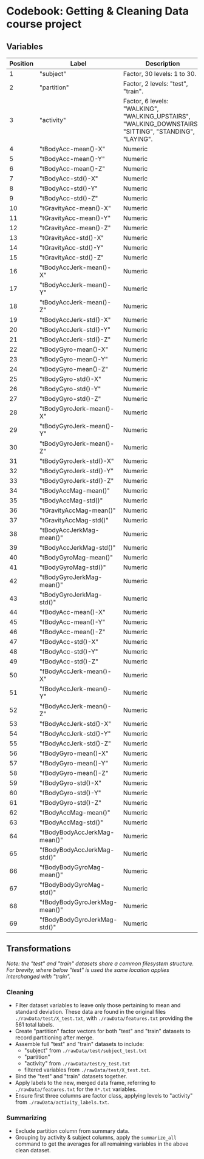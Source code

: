 # Codebook: Getting & Cleaning Data course project

## Variables

Position | Label | Description
--- | --- | ---
1 | "subject" | Factor, 30 levels: 1 to 30.
2 | "partition" | Factor, 2 levels: "test", "train".
3 | "activity" | Factor, 6 levels: "WALKING", "WALKING_UPSTAIRS", "WALKING_DOWNSTAIRS", "SITTING", "STANDING", "LAYING".
4 | "tBodyAcc-mean()-X" | Numeric
5 | "tBodyAcc-mean()-Y" | Numeric
6 | "tBodyAcc-mean()-Z" | Numeric
7 | "tBodyAcc-std()-X" | Numeric
8 | "tBodyAcc-std()-Y" | Numeric
9 | "tBodyAcc-std()-Z" | Numeric
10 | "tGravityAcc-mean()-X" | Numeric
11 | "tGravityAcc-mean()-Y" | Numeric
12 | "tGravityAcc-mean()-Z" | Numeric
13 | "tGravityAcc-std()-X" | Numeric
14 | "tGravityAcc-std()-Y" | Numeric
15 | "tGravityAcc-std()-Z" | Numeric
16 | "tBodyAccJerk-mean()-X" | Numeric
17 | "tBodyAccJerk-mean()-Y" | Numeric
18 | "tBodyAccJerk-mean()-Z" | Numeric
19 | "tBodyAccJerk-std()-X" | Numeric
20 | "tBodyAccJerk-std()-Y" | Numeric
21 | "tBodyAccJerk-std()-Z" | Numeric
22 | "tBodyGyro-mean()-X" | Numeric
23 | "tBodyGyro-mean()-Y" | Numeric
24 | "tBodyGyro-mean()-Z" | Numeric
25 | "tBodyGyro-std()-X" | Numeric
26 | "tBodyGyro-std()-Y" | Numeric
27 | "tBodyGyro-std()-Z" | Numeric
28 | "tBodyGyroJerk-mean()-X" | Numeric
29 | "tBodyGyroJerk-mean()-Y" | Numeric
30 | "tBodyGyroJerk-mean()-Z" | Numeric
31 | "tBodyGyroJerk-std()-X" | Numeric
32 | "tBodyGyroJerk-std()-Y" | Numeric
33 | "tBodyGyroJerk-std()-Z" | Numeric
34 | "tBodyAccMag-mean()" | Numeric
35 | "tBodyAccMag-std()" | Numeric
36 | "tGravityAccMag-mean()" | Numeric
37 | "tGravityAccMag-std()" | Numeric
38 | "tBodyAccJerkMag-mean()" | Numeric
39 | "tBodyAccJerkMag-std()" | Numeric
40 | "tBodyGyroMag-mean()" | Numeric
41 | "tBodyGyroMag-std()" | Numeric
42 | "tBodyGyroJerkMag-mean()" | Numeric
43 | "tBodyGyroJerkMag-std()" | Numeric
44 | "fBodyAcc-mean()-X" | Numeric
45 | "fBodyAcc-mean()-Y" | Numeric
46 | "fBodyAcc-mean()-Z" | Numeric
47 | "fBodyAcc-std()-X" | Numeric
48 | "fBodyAcc-std()-Y" | Numeric
49 | "fBodyAcc-std()-Z" | Numeric
50 | "fBodyAccJerk-mean()-X" | Numeric
51 | "fBodyAccJerk-mean()-Y" | Numeric
52 | "fBodyAccJerk-mean()-Z" | Numeric
53 | "fBodyAccJerk-std()-X" | Numeric
54 | "fBodyAccJerk-std()-Y" | Numeric
55 | "fBodyAccJerk-std()-Z" | Numeric
56 | "fBodyGyro-mean()-X" | Numeric
57 | "fBodyGyro-mean()-Y" | Numeric
58 | "fBodyGyro-mean()-Z" | Numeric
59 | "fBodyGyro-std()-X" | Numeric
60 | "fBodyGyro-std()-Y" | Numeric
61 | "fBodyGyro-std()-Z" | Numeric
62 | "fBodyAccMag-mean()" | Numeric
63 | "fBodyAccMag-std()" | Numeric
64 | "fBodyBodyAccJerkMag-mean()" | Numeric
65 | "fBodyBodyAccJerkMag-std()" | Numeric
66 | "fBodyBodyGyroMag-mean()" | Numeric
67 | "fBodyBodyGyroMag-std()" | Numeric
68 | "fBodyBodyGyroJerkMag-mean()" | Numeric
69 | "fBodyBodyGyroJerkMag-std()" | Numeric

## Transformations

*Note: the "test" and "train" datasets share a common filesystem structure. For brevity, where below "test" is used the same location applies interchanged with "train".*

### Cleaning

- Filter dataset variables to leave only those pertaining to mean and standard deviation. These data are found in the original files `./rawData/test/X_test.txt`, with `./rawData/features.txt` providing the 561 total labels.
- Create "partition" factor vectors for both "test" and "train" datasets to record partitioning after merge.
- Assemble full "test" and "train" datasets to include: 
	- "subject" from `./rawData/test/subject_test.txt`
	- "partition"
	- "activity" from `./rawData/test/y_test.txt`
	- filtered variables from `./rawData/test/X_test.txt`.
- Bind the "test" and "train" datasets together.
- Apply labels to the new, merged data frame, referring to `./rawData/features.txt` for the `X*.txt` variables.
- Ensure first three columns are factor class, applying levels to "activity" from `./rawData/activity_labels.txt`.

### Summarizing

- Exclude partition column from summary data.
- Grouping by activity & subject columns, apply the `summarize_all` command to get the averages for all remaining variables in the above clean dataset.
